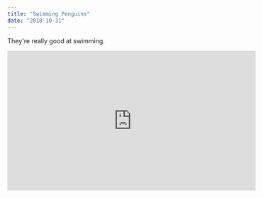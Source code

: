 ```yaml
---
title: "Swimming Penguins"
date: "2018-10-31"
---
```


They're really good at swimming.

<iframe width="560" height="315" src="https://www.youtube.com/embed/A9mbCNs47FI" frameborder="0" allowfullscreen></iframe>
